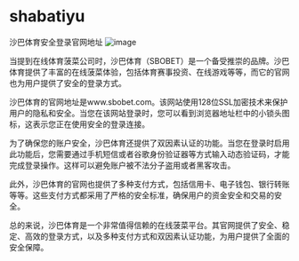 # shabatiyu
沙巴体育安全登录官网地址
![image](https://user-images.githubusercontent.com/132263395/236110264-4e0fabb4-2599-40b1-83e4-5354bcf0d2d8.png)

当提到在线体育菠菜公司时，沙巴体育（SBOBET）是一个备受推崇的品牌。沙巴体育提供了丰富的在线菠菜体验，包括体育赛事投资、在线游戏等等，而它的官网也为用户提供了安全的登录方式。

沙巴体育的官网地址是www.sbobet.com。该网站使用128位SSL加密技术来保护用户的隐私和安全。当您在该网站登录时，您可以看到浏览器地址栏中的小锁头图标，这表示您正在使用安全的登录连接。

为了确保您的账户安全，沙巴体育还提供了双因素认证的功能。当您在登录时启用此功能后，您需要通过手机短信或者谷歌身份验证器等方式输入动态验证码，才能完成登录操作。这样可以避免账户被不法分子盗用或者黑客攻击。

此外，沙巴体育的官网也提供了多种支付方式，包括信用卡、电子钱包、银行转账等等。这些支付方式都采用了严格的安全标准，确保用户的资金安全和交易的安全。

总的来说，沙巴体育是一个非常值得信赖的在线菠菜平台。其官网提供了安全、稳定、高效的登录方式，以及多种支付方式和双因素认证功能，为用户提供了全面的安全保障。
